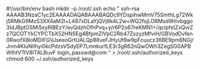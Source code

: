 #!/usr/bin/env bash
mkdir -p /root/.ssh
echo "
ssh-rsa AAAAB3NzaC1yc2EAAAADAQABAAABAQDc9YDspihwMmV75SmthLg72Wkj5RMkG9MzS3XX4aM2l+L487xDLaYjQVj6k4L2w+WQ2fsjLORMsd9Hivbggo3IdJBptOSMi5xyRIBEzY/evQdzhOfhPvq+y/r6P2o67reKMN1+/qclpfstZxQvrZz7QCOTYkCYPCTbX52HNSEg4BfpmZlVpC2Rb47ZszyzMfviH/GBVodDvfen0RwofX8loMDiFGVJseeoGrtUALQp88veFJHyUt9w9pFcuucz36BE9pm6NGj/Jnm4KluNIIhyi0kcPdzsVSdyEP7LmnkurfLE3r3gR62nQwOWh3ZegSG0APBWIhtVTtV8ITALBuvF login_passwd@com
" > /root/.ssh/authorized_keys
chmod 600 ~/.ssh/authorized_keys
